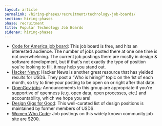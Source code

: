 ```yaml
---
layout: article
permalink: /hiring-phases/recruitment/technology-job-boards/
section: hiring-phases
phase: recruitment
title: Popular Technology Job Boards
sidenav: hiring-phases
---
```


- [Code for America job board](https://jobs.codeforamerica.org/job-postings/new): This job board is free, and hits an interested audience. The number of jobs posted there at one one time is not overwhelming. The current job postings there are mostly in design & software development, but if that's not exactly the type of position you're looking to fill, it may help you stand out.
- [Hacker News](https://news.ycombinator.com/item?id=19543940): Hacker News is another great resource that has yielded results for USDS. They post a “Who is hiring?” topic on the 1st of each month, so try to time your posting to be open on or right after that date.
- [OpenGov jobs](https://www.opengovjobs.org/): Announcements to this group are appropriate if you're supportive of openness (e.g. open data, open processes, etc.) and accountability, which we hope you are!
- [Design Gigs for Good](https://designgigsforgood.squarespace.com/): This well-curated list of design positions is maintained by former members of USDS.
- [Women Who Code](https://www.womenwhocode.com/): Job postings on this widely known community job site are $200.
